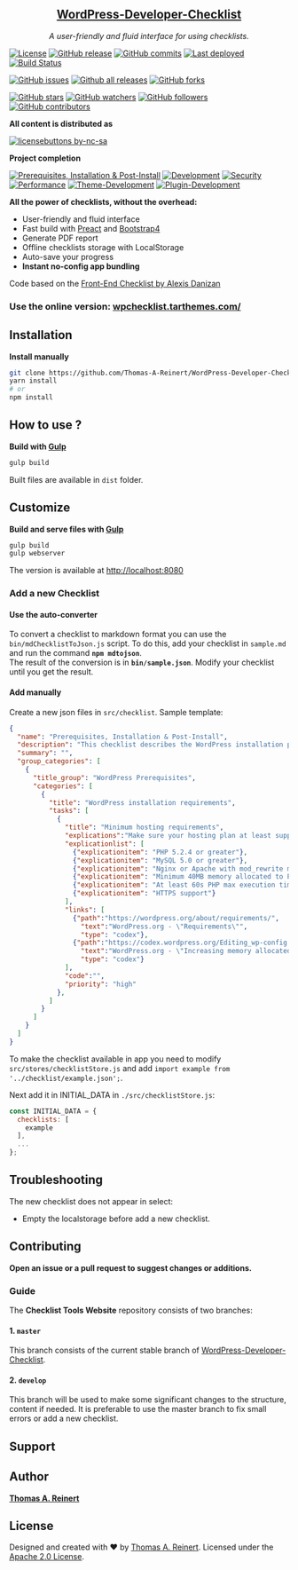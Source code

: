 <h2 align="center"><a href="https://github.com/Thomas-A-Reinert/WordPress-Developer-Checklist">WordPress-Developer-Checklist</a></h2>

<p align="center">
  <em>A user-friendly and fluid interface for using checklists.</em>
</p>
<!-- <p align="center">
    <a href="https://alexisdanizan.github.io" target="_blank" rel="noopener noreferrer">
        <img alt="Checklist tools website" title="Checklist tools website" src="https://github.com/AlexisDanizan/Checklist-Tools-Website/blob/master/data/checklist-tools.gif?raw=true" width="800">
    </a>
</p> -->

[![License](https://img.shields.io/badge/License-Apache%202.0-red.svg?style=flat-square)](https://opensource.org/licenses/Apache-2.0)
[![GitHub release](https://img.shields.io/github/release/Thomas-A-Reinert/WordPress-Developer-Checklist.svg?style=flat-square)](https://GitHub.com/Thomas-A-Reinert/WordPress-Developer-Checklist/releases/)
[![GitHub commits](https://img.shields.io/github/commits-since/Thomas-A-Reinert/WordPress-Developer-Checklist/1.0.0.svg)](https://GitHub.com/Thomas-A-Reinert/WordPress-Developer-Checklist/commit/)
[![Last deployed](https://img.shields.io/github/last-commit/Thomas-A-Reinert/WordPress-Developer-Checklist/master.svg?label=last%20deployed&style=flat-square)](https://github.com/Thomas-A-Reinert/WordPress-Developer-Checklist/commits/master)
[![Build Status](https://travis-ci.org/Thomas-A-Reinert/WordPress-Developer-Checklist.svg?branch=master&style=flat-square)](https://travis-ci.org/Thomas-A-Reinert/WordPress-Developer-Checklist)

[![GitHub issues](https://img.shields.io/github/issues/Thomas-A-Reinert/WordPress-Developer-Checklist.svg?style=flat-square)](https://github.com/Thomas-A-Reinert/WordPress-Developer-Checklist/issues)
[![Github all releases](https://img.shields.io/github/downloads/Thomas-A-Reinert/WordPress-Developer-Checklist/total.svg?style=flat-square)](https://GitHub.com/Thomas-A-Reinert/WordPress-Developer-Checklist/releases/)
[![GitHub forks](https://img.shields.io/github/forks/Thomas-A-Reinert/WordPress-Developer-Checklist.svg?style=flat-square&label=Fork&maxAge=2592000)](https://GitHub.com/Thomas-A-Reinert/WordPress-Developer-Checklist/network/)


[![GitHub stars](https://img.shields.io/github/stars/Thomas-A-Reinert/WordPress-Developer-Checklist.svg?style=flat-square)](https://github.com/Thomas-A-Reinert/WordPress-Developer-Checklist/stargazers)
[![GitHub watchers](https://img.shields.io/github/watchers/Thomas-A-Reinert/WordPress-Developer-Checklist.svg?style=flat-square&label=Watch&maxAge=2592000)](https://GitHub.com/Thomas-A-Reinert/WordPress-Developer-Checklist/watchers/)
[![GitHub followers](https://img.shields.io/github/followers/Thomas-A-Reinert.svg?style=flat-square&label=Follow&maxAge=2592000)](https://github.comThomas-A-Reinert?tab=followers)
[![GitHub contributors](https://img.shields.io/github/contributors/Thomas-A-Reinert/WordPress-Developer-Checklist.svg)](https://GitHub.com/Thomas-A-Reinert/WordPress-Developer-Checklist/graphs/contributors/)


**All content is distributed as**

[![licensebuttons by-nc-sa](https://licensebuttons.net/l/by-nc-sa/3.0/88x31.png)](https://creativecommons.org/licenses/by-nc-sa/4.0)


**Project completion**

[![Prerequisites, Installation & Post-Install](https://img.shields.io/badge/Prerequisites%2C%20Installation%20%26%20Post--Install-80%25-yellowgreen.svg?style=flat-square)]()
[![Development](https://img.shields.io/badge/Development-0%25-%23f00.svg?style=flat-square)]()
[![Security](https://img.shields.io/badge/Security-0%25-%23f00.svg?style=flat-square)]()
[![Performance](https://img.shields.io/badge/Performance-0%25-%23f00.svg?style=flat-square)]()
[![Theme-Development](https://img.shields.io/badge/Theme--Development-0%25-%23f00.svg?style=flat-square)]()
[![Plugin-Development](https://img.shields.io/badge/Plugin--Development-0%25-%23f00.svg?style=flat-square)]()





**All the power of checklists, without the overhead:**
 - User-friendly and fluid interface
 - Fast build with [Preact](https://github.com/developit/preact) and [Bootstrap4](https://github.com/twbs)
 - Generate PDF report
 - Offline checklists storage with LocalStorage
 - Auto-save your progress
 - **Instant no-config app bundling**

Code based on the [Front-End Checklist by Alexis Danizan](https://github.com/AlexisDanizan/Checklist-Tools-Website)

### Use the online version: [wpchecklist.tarthemes.com/](https://wpchecklist.tarthemes.com/)


## Installation

<!-- **Install with npm**
```bash
npm i checklist-tools-website
```

**Install with Yarn**
```bash
yarn add checklist-tools-website
``` -->

**Install manually**

```bash
git clone https://github.com/Thomas-A-Reinert/WordPress-Developer-Checklist.git
yarn install
# or
npm install
```

## How to use ?

**Build with [Gulp](https://github.com/gulpjs/gulp)**
```bash
gulp build
```
Built files are available in `dist` folder.

## Customize

**Build and serve files with [Gulp](https://github.com/gulpjs/gulp)**
```bash
gulp build
gulp webserver
```

The version is available at [http://localhost:8080](http://localhost:8080)

### Add a new Checklist

#### Use the auto-converter

To convert a checklist to markdown format you can use the `bin/mdChecklistToJson.js` script.
To do this, add your checklist in `sample.md` and run the command **`npm mdtojson`**.  
The result of the conversion is in **`bin/sample.json`**. Modify your checklist until you get the result.

#### Add manually

Create a new json files in `src/checklist`.
Sample template:
```json
{
  "name": "Prerequisites, Installation & Post-Install",
  "description": "This checklist describes the WordPress installation prerequisites and installation process as well as post-install tasks.",
  "summary": "",
  "group_categories": [
    {
      "title_group": "WordPress Prerequisites",
      "categories": [
        {
          "title": "WordPress installation requirements",
          "tasks": [
            {
              "title": "Minimum hosting requirements",
              "explications":"Make sure your hosting plan at least supports the following setup. But you should make sure you fulfill the recommended setup. Note: Administrative tasks may consume much more memory!",
              "explicationlist": [
                {"explicationitem": "PHP 5.2.4 or greater"},
                {"explicationitem": "MySQL 5.0 or greater"},
                {"explicationitem": "Nginx or Apache with mod_rewrite module"},
                {"explicationitem": "Minimum 40MB memory allocated to PHP for a single sites (at least 64MB for multisite)"},
                {"explicationitem": "At least 60s PHP max execution time"},
                {"explicationitem": "HTTPS support"}
              ],
              "links": [
                {"path":"https://wordpress.org/about/requirements/",
                  "text":"WordPress.org - \"Requirements\"",
                  "type": "codex"},
                {"path":"https://codex.wordpress.org/Editing_wp-config.php#Increasing_memory_allocated_to_PHP",
                  "text":"WordPress.org - \"Increasing memory allocated to PHP\"",
                  "type": "codex"}
              ],
              "code":"",
              "priority": "high"
            },
          ]
        }
      ]
    }
  ]
}
```

To make the checklist available in app you need to modify `src/stores/checklistStore.js` 
and add `import example from '../checklist/example.json';`.

Next add it in INITIAL_DATA in `./src/checklistStore.js`:
```js
const INITIAL_DATA = {
  checklists: [
    example
  ],
  ...
};
```

## Troubleshooting

The new checklist does not appear in select:
 - Empty the localstorage before add a new checklist.
 
## Contributing

**Open an issue or a pull request to suggest changes or additions.**

### Guide

The **Checklist Tools Website** repository consists of two branches:

#### 1. `master`

This branch consists of the current stable branch of [WordPress-Developer-Checklist](https://github.com/Thomas-A-Reinert/WordPress-Developer-Checklist).

#### 2. `develop`

This branch will be used to make some significant changes to the structure, content if needed. It is preferable to use the master branch to fix small errors or add a new checklist.

## Support

## Author

**[Thomas A. Reinert](https://github.com/Thomas-A-Reinert/)**
<!-- 
## Contributors

This project exists thanks to all the people who contribute. -->

## License

Designed and created with ♥ by [Thomas A. Reinert](https://www.tarcgn.de/portfolio/). Licensed under the [Apache 2.0 License](https://www.apache.org/licenses/LICENSE-2.0).